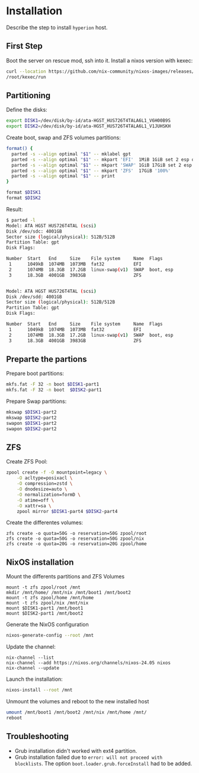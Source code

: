 # Installation

Describe the step to install `hyperion` host.

## First Step

Boot the server on rescue mod, ssh into it.
Install a nixos version with kexec:
```bash
curl --location https://github.com/nix-community/nixos-images/releases/download/nixos-22.11/nixos-kexec-installer-noninteractive-x86_64-linux.tar.gz | tar -C /root -xvzf-
/root/kexec/run
```

## Partitioning

Define the disks:

```bash
export DISK1=/dev/disk/by-id/ata-HGST_HUS726T4TALA6L1_V6H00B9S
export DISK2=/dev/disk/by-id/ata-HGST_HUS726T4TALA6L1_V1JUHSKH
```

Create boot, swap and ZFS volumes partitions:

```bash
format() {
  parted -s --align optimal "$1" -- mklabel gpt
  parted -s --align optimal "$1" -- mkpart 'EFI'  1MiB 1GiB set 2 esp on
  parted -s --align optimal "$1" -- mkpart 'SWAP' 1GiB 17GiB set 2 esp on
  parted -s --align optimal "$1" -- mkpart 'ZFS'  17GiB '100%'
  parted -s --align optimal "$1" -- print
}

format $DISK1
format $DISK2
```

Result:

```bash
$ parted -l
Model: ATA HGST HUS726T4TAL (scsi)
Disk /dev/sdc: 4001GB
Sector size (logical/physical): 512B/512B
Partition Table: gpt
Disk Flags:

Number  Start   End     Size    File system     Name  Flags
 1      1049kB  1074MB  1073MB  fat32           EFI
 2      1074MB  18.3GB  17.2GB  linux-swap(v1)  SWAP  boot, esp
 3      18.3GB  4001GB  3983GB                  ZFS


Model: ATA HGST HUS726T4TAL (scsi)
Disk /dev/sdd: 4001GB
Sector size (logical/physical): 512B/512B
Partition Table: gpt
Disk Flags:

Number  Start   End     Size    File system     Name  Flags
 1      1049kB  1074MB  1073MB  fat32           EFI
 2      1074MB  18.3GB  17.2GB  linux-swap(v1)  SWAP  boot, esp
 3      18.3GB  4001GB  3983GB                  ZFS
```

## Preparte the partions

Prepare boot partitions:

```bash
mkfs.fat -F 32 -n boot $DISK1-part1
mkfs.fat -F 32 -n boot  $DISK2-part1
```

Prepare Swap partitions:

```bash
mkswap $DISK1-part2
mkswap $DISK2-part2
swapon $DISK1-part2
swapon $DISK2-part2
```

## ZFS

Create ZFS Pool:

```bash
zpool create -f -O mountpoint=legacy \
    -O acltype=posixacl \
    -O compression=zstd \
    -O dnodesize=auto \
    -O normalization=formD \
    -O atime=off \
    -O xattr=sa \
    zpool mirror $DISK1-part4 $DISK2-part4
```

Create the differentes volumes:

```
zfs create -o quota=50G -o reservation=50G zpool/root
zfs create -o quota=50G -o reservation=50G zpool/nix
zfs create -o quota=20G -o reservation=20G zpool/home
```

## NixOS installation

Mount the differents partitions and ZFS Volumes

```
mount -t zfs zpool/root /mnt
mkdir /mnt/home/ /mnt/nix /mnt/boot1 /mnt/boot2
mount -t zfs zpool/home /mnt/home
mount -t zfs zpool/nix /mnt/nix
mount $DISK1-part1 /mnt/boot1
mount $DISK2-part1 /mnt/boot2
```

Generate the NixOS configuration

```bash
nixos-generate-config --root /mnt
```

Update the channel:

```
nix-channel --list
nix-channel --add https://nixos.org/channels/nixos-24.05 nixos
nix-channel --update
```

Launch the installation:

```bash
nixos-install --root /mnt
```

Unmount the volumes and reboot to the new installed host
```bash
umount /mnt/boot1 /mnt/boot2 /mnt/nix /mnt/home /mnt/
reboot
```

## Troubleshooting

* Grub installation didn't worked with  ext4 partition.
* Grub installation failed due to `error: will not proceed with blocklists`. The option `boot.loader.grub.forceInstall` had to be added.
